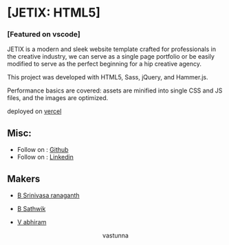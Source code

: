 # [JETIX: HTML5]

### [Featured on vscode]

JETIX is a modern and sleek website template crafted for professionals in the creative industry, we can serve as a single page portfolio or be easily modified to serve as the perfect beginning for a hip creative agency.

This project was developed with HTML5, Sass, jQuery, and Hammer.js.

Performance basics are covered: assets are minified into single CSS and JS files, and the images are optimized.

deployed on [vercel](https://webx-version-1-0.vercel.app/)

## Misc:

* Follow on : [Github](https://github.com/exoticvivarium)
* Follow on : [Linkedin](https://www.linkedin.com/in/b-srinivasa-ranganath-614433267/)

## Makers

* [B Srinivasa ranaganth](https://github.com/srinivasa-ranganath)

* [B Sathwik](https://github.com/SATHWIK-1863)
                  
* [V abhiram](https://github.com/Abhiramvanamali2018)


<center>vastunna</center>
